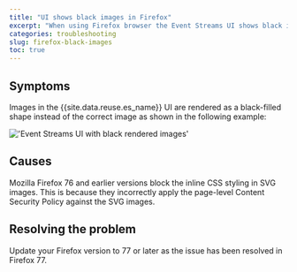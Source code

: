 ```yaml
---
title: "UI shows black images in Firefox"
excerpt: "When using Firefox browser the Event Streams UI shows black images."
categories: troubleshooting
slug: firefox-black-images
toc: true
---
```


## Symptoms

Images in the {{site.data.reuse.es_name}} UI are rendered as a black-filled shape instead of the correct image as shown in the following example:

!['Event Streams UI with black rendered images'](../../../images/ff-black-images.png "Image showing a screenshot of the Event Streams UI with black rendered images")

## Causes

Mozilla Firefox 76 and earlier versions block the inline CSS styling in SVG images. This is because they incorrectly apply the page-level Content Security Policy against the SVG images.

## Resolving the problem

Update your Firefox version to 77 or later as the issue has been resolved in Firefox 77.
